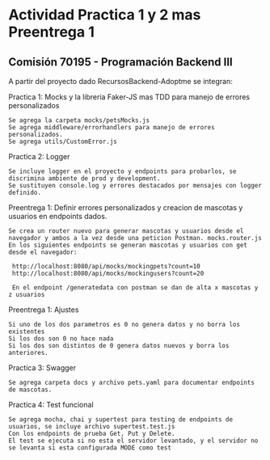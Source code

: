 # Actividad Practica 1 y 2 mas Preentrega 1
## Comisión 70195 - Programación Backend III

A partir del proyecto dado RecursosBackend-Adoptme se integran:

Practica 1: Mocks y la libreria Faker-JS mas TDD para manejo de errores personalizados

    Se agrega la carpeta mocks/petsMocks.js
    Se agrega middleware/errorhandlers para manejo de errores personalizados.
    Se agrega utils/CustomError.js

Practica 2: Logger

    Se incluye logger en el proyecto y endpoints para probarlos, se discrimina ambiente de prod y development.
    Se sustituyen console.log y errores destacados por mensajes con logger definido.

Preentrega 1: Definir errores personalizados y creacion de mascotas y usuarios en endpoints dados.

    Se crea un router nuevo para generar mascotas y usuarios desde el navegador y ambos a la vez desde una peticion Postman. mocks.router.js
    En los siguientes endpoints se generan mascotas y usuarios con get desde el navegador:

     http://localhost:8080/api/mocks/mockingpets?count=10 
     http://localhost:8080/api/mocks/mockingusers?count=20  

     En el endpoint /generatedata con postman se dan de alta x mascotas y z usuarios

Preentrega 1: Ajustes

    Si uno de los dos parametros es 0 no genera datos y no borra los existentes
    Si los dos son 0 no hace nada
    Si los dos son distintos de 0 genera datos nuevos y borra los anteriores.

Practica 3: Swagger

    Se agrega carpeta docs y archivo pets.yaml para documentar endpoints de mascotas.
    
Practica 4: Test funcional

    Se agrega mocha, chai y supertest para testing de endpoints de usuarios, se incluye archivo supertest.test.js
    Con los endpoints de prueba Get, Put y Delete.
    El test se ejecuta si no esta el servidor levantado, y el servidor no se levanta si esta configurada MODE como test





